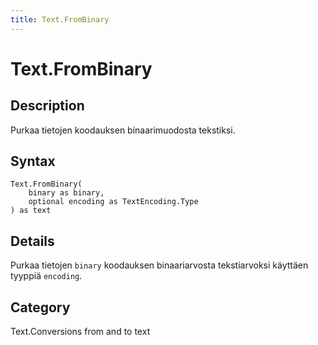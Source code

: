 ```yaml
---
title: Text.FromBinary
---
```


# Text.FromBinary


## Description

Purkaa tietojen koodauksen binaarimuodosta tekstiksi.


## Syntax

```powerquery
Text.FromBinary(
    binary as binary,
    optional encoding as TextEncoding.Type
) as text
```


## Details

Purkaa tietojen <code>binary</code> koodauksen binaariarvosta tekstiarvoksi käyttäen tyyppiä <code>encoding</code>.



## Category
Text.Conversions from and to text
